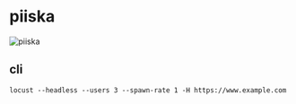 # piiska

![piiska](https://www.sinful.fi/media/catalog/product/cache/4/thumbnail/9df78eab33525d08d6e5fb8d27136e95/1/3/13877_brutal_love_l_der_flogger_01.jpg)


## cli

    locust --headless --users 3 --spawn-rate 1 -H https://www.example.com